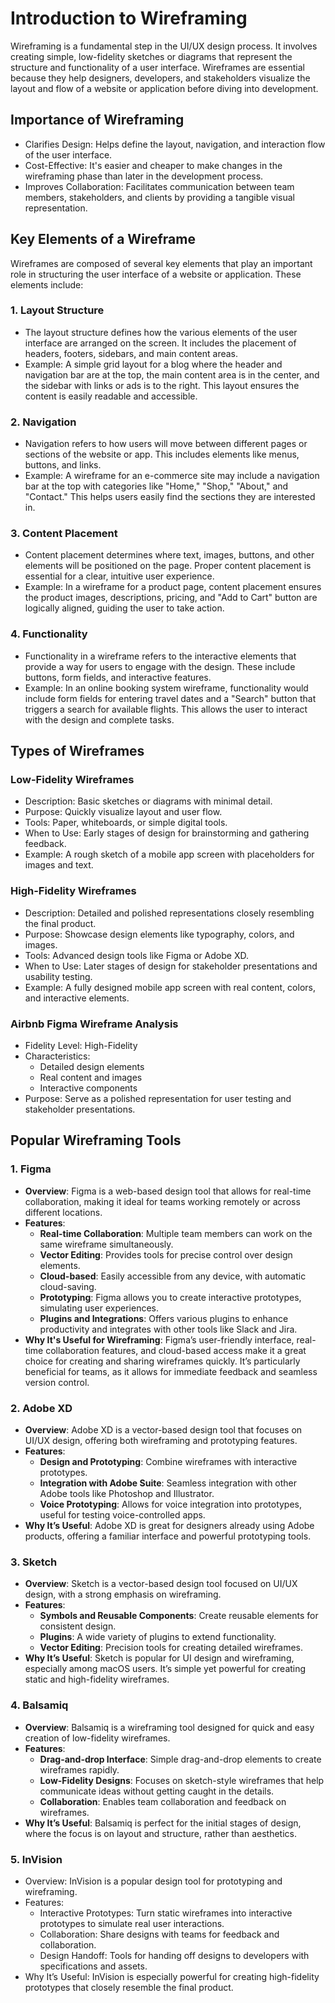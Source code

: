 # Introduction to Wireframing

Wireframing is a fundamental step in the UI/UX design process. It involves creating simple, low-fidelity sketches or diagrams that represent the structure and functionality of a user interface. Wireframes are essential because they help designers, developers, and stakeholders visualize the layout and flow of a website or application before diving into development.

## Importance of Wireframing
- Clarifies Design: Helps define the layout, navigation, and interaction flow of the user interface.
- Cost-Effective: It's easier and cheaper to make changes in the wireframing phase than later in the development process.
- Improves Collaboration: Facilitates communication between team members, stakeholders, and clients by providing a tangible visual representation.

## Key Elements of a Wireframe

Wireframes are composed of several key elements that play an important role in structuring the user interface of a website or application. These elements include:

### 1. Layout Structure
   - The layout structure defines how the various elements of the user interface are arranged on the screen. It includes the placement of headers, footers, sidebars, and main content areas.
   - Example: A simple grid layout for a blog where the header and navigation bar are at the top, the main content area is in the center, and the sidebar with links or ads is to the right. This layout ensures the content is easily readable and accessible.

### 2. Navigation
   - Navigation refers to how users will move between different pages or sections of the website or app. This includes elements like menus, buttons, and links.
   - Example: A wireframe for an e-commerce site may include a navigation bar at the top with categories like "Home," "Shop," "About," and "Contact." This helps users easily find the sections they are interested in.

### 3. Content Placement
   - Content placement determines where text, images, buttons, and other elements will be positioned on the page. Proper content placement is essential for a clear, intuitive user experience.
   - Example: In a wireframe for a product page, content placement ensures the product images, descriptions, pricing, and "Add to Cart" button are logically aligned, guiding the user to take action.

### 4. Functionality
   - Functionality in a wireframe refers to the interactive elements that provide a way for users to engage with the design. These include buttons, form fields, and interactive features.
   - Example: In an online booking system wireframe, functionality would include form fields for entering travel dates and a "Search" button that triggers a search for available flights. This allows the user to interact with the design and complete tasks.

## Types of Wireframes

### Low-Fidelity Wireframes
- Description: Basic sketches or diagrams with minimal detail.
- Purpose: Quickly visualize layout and user flow.
- Tools: Paper, whiteboards, or simple digital tools.
- When to Use: Early stages of design for brainstorming and gathering feedback.
- Example: A rough sketch of a mobile app screen with placeholders for images and text.

### High-Fidelity Wireframes
- Description: Detailed and polished representations closely resembling the final product.
- Purpose: Showcase design elements like typography, colors, and images.
- Tools: Advanced design tools like Figma or Adobe XD.
- When to Use: Later stages of design for stakeholder presentations and usability testing.
- Example: A fully designed mobile app screen with real content, colors, and interactive elements.

### Airbnb Figma Wireframe Analysis
- Fidelity Level: High-Fidelity
- Characteristics:
  - Detailed design elements
  - Real content and images
  - Interactive components
- Purpose: Serve as a polished representation for user testing and stakeholder presentations.

## Popular Wireframing Tools

### 1. Figma
   - **Overview**: Figma is a web-based design tool that allows for real-time collaboration, making it ideal for teams working remotely or across different locations.
   - **Features**:
     - **Real-time Collaboration**: Multiple team members can work on the same wireframe simultaneously.
     - **Vector Editing**: Provides tools for precise control over design elements.
     - **Cloud-based**: Easily accessible from any device, with automatic cloud-saving.
     - **Prototyping**: Figma allows you to create interactive prototypes, simulating user experiences.
     - **Plugins and Integrations**: Offers various plugins to enhance productivity and integrates with other tools like Slack and Jira.
   - **Why It's Useful for Wireframing**: Figma’s user-friendly interface, real-time collaboration features, and cloud-based access make it a great choice for creating and sharing wireframes quickly. It’s particularly beneficial for teams, as it allows for immediate feedback and seamless version control.

### 2. Adobe XD
   - **Overview**: Adobe XD is a vector-based design tool that focuses on UI/UX design, offering both wireframing and prototyping features.
   - **Features**:
     - **Design and Prototyping**: Combine wireframes with interactive prototypes.
     - **Integration with Adobe Suite**: Seamless integration with other Adobe tools like Photoshop and Illustrator.
     - **Voice Prototyping**: Allows for voice integration into prototypes, useful for testing voice-controlled apps.
   - **Why It’s Useful**: Adobe XD is great for designers already using Adobe products, offering a familiar interface and powerful prototyping tools.

### 3. Sketch
   - **Overview**: Sketch is a vector-based design tool focused on UI/UX design, with a strong emphasis on wireframing.
   - **Features**:
     - **Symbols and Reusable Components**: Create reusable elements for consistent design.
     - **Plugins**: A wide variety of plugins to extend functionality.
     - **Vector Editing**: Precision tools for creating detailed wireframes.
   - **Why It’s Useful**: Sketch is popular for UI design and wireframing, especially among macOS users. It’s simple yet powerful for creating static and high-fidelity wireframes.

### 4. Balsamiq
   - **Overview**: Balsamiq is a wireframing tool designed for quick and easy creation of low-fidelity wireframes.
   - **Features**:
     - **Drag-and-drop Interface**: Simple drag-and-drop elements to create wireframes rapidly.
     - **Low-Fidelity Designs**: Focuses on sketch-style wireframes that help communicate ideas without getting caught in the details.
     - **Collaboration**: Enables team collaboration and feedback on wireframes.
   - **Why It’s Useful**: Balsamiq is perfect for the initial stages of design, where the focus is on layout and structure, rather than aesthetics.

### 5. InVision
   - Overview: InVision is a popular design tool for prototyping and wireframing.
   - Features:
     - Interactive Prototypes: Turn static wireframes into interactive prototypes to simulate real user interactions.
     - Collaboration: Share designs with teams for feedback and collaboration.
     - Design Handoff: Tools for handing off designs to developers with specifications and assets.
   - Why It’s Useful: InVision is especially powerful for creating high-fidelity prototypes that closely resemble the final product.


